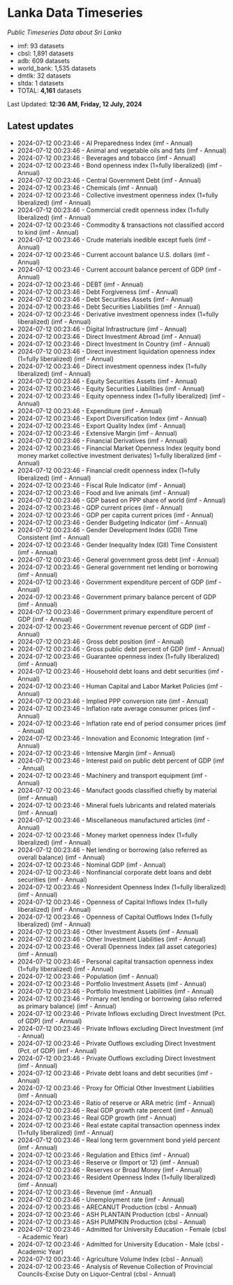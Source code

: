# Lanka Data Timeseries
*Public Timeseries Data about Sri Lanka*

* imf: 93 datasets
* cbsl: 1,891 datasets
* adb: 609 datasets
* world_bank: 1,535 datasets
* dmtlk: 32 datasets
* sltda: 1 datasets
* TOTAL: **4,161** datasets

Last Updated: **12:36 AM, Friday, 12 July, 2024**

## Latest updates

* 2024-07-12 00:23:46 - AI Preparedness Index (imf - Annual)
* 2024-07-12 00:23:46 - Animal and vegetable oils and fats (imf - Annual)
* 2024-07-12 00:23:46 - Beverages and tobacco (imf - Annual)
* 2024-07-12 00:23:46 - Bond openness index (1=fully liberalized) (imf - Annual)
* 2024-07-12 00:23:46 - Central Government Debt (imf - Annual)
* 2024-07-12 00:23:46 - Chemicals (imf - Annual)
* 2024-07-12 00:23:46 - Collective investment openness index (1=fully liberalized) (imf - Annual)
* 2024-07-12 00:23:46 - Commercial credit openness index (1=fully liberalized) (imf - Annual)
* 2024-07-12 00:23:46 - Commodity & transactions not classified accord to kind (imf - Annual)
* 2024-07-12 00:23:46 - Crude materials inedible except fuels (imf - Annual)
* 2024-07-12 00:23:46 - Current account balance U.S. dollars (imf - Annual)
* 2024-07-12 00:23:46 - Current account balance percent of GDP (imf - Annual)
* 2024-07-12 00:23:46 - DEBT (imf - Annual)
* 2024-07-12 00:23:46 - Debt Forgiveness (imf - Annual)
* 2024-07-12 00:23:46 - Debt Securities Assets (imf - Annual)
* 2024-07-12 00:23:46 - Debt Securities Liabilities (imf - Annual)
* 2024-07-12 00:23:46 - Derivative investment openness index (1=fully liberalized) (imf - Annual)
* 2024-07-12 00:23:46 - Digital Infrastructure (imf - Annual)
* 2024-07-12 00:23:46 - Direct Investment Abroad (imf - Annual)
* 2024-07-12 00:23:46 - Direct Investment In Country (imf - Annual)
* 2024-07-12 00:23:46 - Direct investment liquidation openness index (1=fully liberalized) (imf - Annual)
* 2024-07-12 00:23:46 - Direct investment openness index (1=fully liberalized) (imf - Annual)
* 2024-07-12 00:23:46 - Equity Securities Assets (imf - Annual)
* 2024-07-12 00:23:46 - Equity Securities Liabilities (imf - Annual)
* 2024-07-12 00:23:46 - Equity openness index (1=fully liberalized) (imf - Annual)
* 2024-07-12 00:23:46 - Expenditure (imf - Annual)
* 2024-07-12 00:23:46 - Export Diversification Index (imf - Annual)
* 2024-07-12 00:23:46 - Export Quality Index (imf - Annual)
* 2024-07-12 00:23:46 - Extensive Margin (imf - Annual)
* 2024-07-12 00:23:46 - Financial Derivatives (imf - Annual)
* 2024-07-12 00:23:46 - Financial Market Openness Index (equity bond money market collective investment derivates) 1=fully liberalized (imf - Annual)
* 2024-07-12 00:23:46 - Financial credit openness index (1=fully liberalized) (imf - Annual)
* 2024-07-12 00:23:46 - Fiscal Rule Indicator (imf - Annual)
* 2024-07-12 00:23:46 - Food and live animals (imf - Annual)
* 2024-07-12 00:23:46 - GDP based on PPP share of world (imf - Annual)
* 2024-07-12 00:23:46 - GDP current prices (imf - Annual)
* 2024-07-12 00:23:46 - GDP per capita current prices (imf - Annual)
* 2024-07-12 00:23:46 - Gender Budgeting Indicator (imf - Annual)
* 2024-07-12 00:23:46 - Gender Development Index (GDI) Time Consistent (imf - Annual)
* 2024-07-12 00:23:46 - Gender Inequality Index (GII) Time Consistent (imf - Annual)
* 2024-07-12 00:23:46 - General government gross debt (imf - Annual)
* 2024-07-12 00:23:46 - General government net lending or borrowing (imf - Annual)
* 2024-07-12 00:23:46 - Government expenditure percent of GDP (imf - Annual)
* 2024-07-12 00:23:46 - Government primary balance percent of GDP (imf - Annual)
* 2024-07-12 00:23:46 - Government primary expenditure percent of GDP (imf - Annual)
* 2024-07-12 00:23:46 - Government revenue percent of GDP (imf - Annual)
* 2024-07-12 00:23:46 - Gross debt position (imf - Annual)
* 2024-07-12 00:23:46 - Gross public debt percent of GDP (imf - Annual)
* 2024-07-12 00:23:46 - Guarantee openness index (1=fully liberalized) (imf - Annual)
* 2024-07-12 00:23:46 - Household debt loans and debt securities (imf - Annual)
* 2024-07-12 00:23:46 - Human Capital and Labor Market Policies (imf - Annual)
* 2024-07-12 00:23:46 - Implied PPP conversion rate (imf - Annual)
* 2024-07-12 00:23:46 - Inflation rate average consumer prices (imf - Annual)
* 2024-07-12 00:23:46 - Inflation rate end of period consumer prices (imf - Annual)
* 2024-07-12 00:23:46 - Innovation and Economic Integration (imf - Annual)
* 2024-07-12 00:23:46 - Intensive Margin (imf - Annual)
* 2024-07-12 00:23:46 - Interest paid on public debt percent of GDP (imf - Annual)
* 2024-07-12 00:23:46 - Machinery and transport equipment (imf - Annual)
* 2024-07-12 00:23:46 - Manufact goods classified chiefly by material (imf - Annual)
* 2024-07-12 00:23:46 - Mineral fuels lubricants and related materials (imf - Annual)
* 2024-07-12 00:23:46 - Miscellaneous manufactured articles (imf - Annual)
* 2024-07-12 00:23:46 - Money market openness index (1=fully liberalized) (imf - Annual)
* 2024-07-12 00:23:46 - Net lending or borrowing (also referred as overall balance) (imf - Annual)
* 2024-07-12 00:23:46 - Nominal GDP (imf - Annual)
* 2024-07-12 00:23:46 - Nonfinancial corporate debt loans and debt securities (imf - Annual)
* 2024-07-12 00:23:46 - Nonresident Openness Index (1=fully liberalized) (imf - Annual)
* 2024-07-12 00:23:46 - Openness of Capital Inflows Index (1=fully liberalized) (imf - Annual)
* 2024-07-12 00:23:46 - Openness of Capital Outflows Index (1=fully liberalized) (imf - Annual)
* 2024-07-12 00:23:46 - Other Investment Assets (imf - Annual)
* 2024-07-12 00:23:46 - Other Investment Liabilities (imf - Annual)
* 2024-07-12 00:23:46 - Overall Openness Index (all asset categories) (imf - Annual)
* 2024-07-12 00:23:46 - Personal capital transaction openness index (1=fully liberalized) (imf - Annual)
* 2024-07-12 00:23:46 - Population (imf - Annual)
* 2024-07-12 00:23:46 - Portfolio Investment Assets (imf - Annual)
* 2024-07-12 00:23:46 - Portfolio Investment Liabilities (imf - Annual)
* 2024-07-12 00:23:46 - Primary net lending or borrowing (also referred as primary balance) (imf - Annual)
* 2024-07-12 00:23:46 - Private Inflows excluding Direct Investment (Pct. of GDP) (imf - Annual)
* 2024-07-12 00:23:46 - Private Inflows excluding Direct Investment (imf - Annual)
* 2024-07-12 00:23:46 - Private Outflows excluding Direct Investment (Pct. of GDP) (imf - Annual)
* 2024-07-12 00:23:46 - Private Outflows excluding Direct Investment (imf - Annual)
* 2024-07-12 00:23:46 - Private debt loans and debt securities (imf - Annual)
* 2024-07-12 00:23:46 - Proxy for Official Other Investment Liabilities (imf - Annual)
* 2024-07-12 00:23:46 - Ratio of reserve or ARA metric (imf - Annual)
* 2024-07-12 00:23:46 - Real GDP growth rate percent (imf - Annual)
* 2024-07-12 00:23:46 - Real GDP growth (imf - Annual)
* 2024-07-12 00:23:46 - Real estate capital transaction openness index (1=fully liberalized) (imf - Annual)
* 2024-07-12 00:23:46 - Real long term government bond yield percent (imf - Annual)
* 2024-07-12 00:23:46 - Regulation and Ethics (imf - Annual)
* 2024-07-12 00:23:46 - Reserve or (Import or 12) (imf - Annual)
* 2024-07-12 00:23:46 - Reserves or Broad Money (imf - Annual)
* 2024-07-12 00:23:46 - Resident Openness Index (1=fully liberalized) (imf - Annual)
* 2024-07-12 00:23:46 - Revenue (imf - Annual)
* 2024-07-12 00:23:46 - Unemployment rate (imf - Annual)
* 2024-07-12 00:23:46 - ARECANUT Production (cbsl - Annual)
* 2024-07-12 00:23:46 - ASH PLANTAIN Production (cbsl - Annual)
* 2024-07-12 00:23:46 - ASH PUMPKIN Production (cbsl - Annual)
* 2024-07-12 00:23:46 - Admitted for University Education - Female (cbsl - Academic Year)
* 2024-07-12 00:23:46 - Admitted for University Education - Male (cbsl - Academic Year)
* 2024-07-12 00:23:46 - Agriculture Volume Index (cbsl - Annual)
* 2024-07-12 00:23:46 - Analysis of Revenue Collection of Provincial Councils-Excise Duty on Liquor-Central (cbsl - Annual)